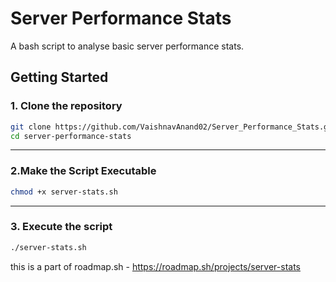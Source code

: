 # Server Performance Stats  
A bash script to analyse basic server performance stats.


## Getting Started  

### 1. Clone the repository
```bash
git clone https://github.com/VaishnavAnand02/Server_Performance_Stats.git
cd server-performance-stats

```
---

### 2.Make the Script Executable
```bash
chmod +x server-stats.sh
```
---

### 3. Execute the script
```bash
./server-stats.sh
```
this is a part of roadmap.sh - https://roadmap.sh/projects/server-stats

